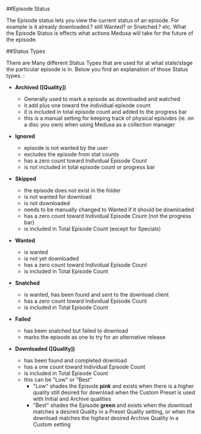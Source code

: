 ##Episode Status

The Episode status lets you view the current status of an episode. For example is it already downloaded.? still Wanted? or Snatched.? etc. What the Episode Status is effects what actions Medusa will take for the future of the episode.  

##Status Types

There are Many different Status Types that are used for at what state/stage the particular episode is in. Below you find an explanation of those Status types. :  

* **Archived ([Quality])**
   * Generally used to mark a episode as downloaded and watched
   * it add plus one toward the individual episode count
   * it is included in total episode count and added to the progress bar  
   * this is a manual setting for keeping track of physical episodes (ie. on a disc you own) when using Medusa as a collection manager  

* **Ignored**
    * episode is not wanted by the user
    * excludes the episode from stat counts
    * has a zero count toward Individual Episode Count
    * is not included in total episode count or progress bar

* **Skipped**
    * the episode does not exist in the folder
    * is not wanted for download
    * is not downloaded
    * needs to be manually changed to Wanted if it should be downloaded
    * has a zero count toward Individual Episode Count (not the progress bar)
    * is included in Total Episode Count  (except for Specials)  

* **Wanted**
    * is wanted
    * is not yet downloaded
    * has a zero count toward Individual Episode Count
    * is included in Total Episode Count  

* **Snatched**
    * is wanted, has been found and sent to the download client
    * has a zero count toward Individual Episode Count
    * is included in Total Episode Count  
* **Failed**
    * has been snatched but failed to download
    * marks the episode as one to try for an alternative release

* **Downloaded ([Quality])**
    * has been found and completed download
    * has a one count toward Individual Episode Count
    * is included in Total Episode Count
    * this can be "Low" or "Best"
        * "Low" shades the Episode **pink** and exists when there is a higher quality still desired for download when the Custom Preset is used with Initial and Archive qualities
        * "Best" shades the Episode **green** and exists when the download matches a desired Quality in a Preset Quality setting, or when the download matches the _highest_ desired Archive Quality in a Custom setting  




